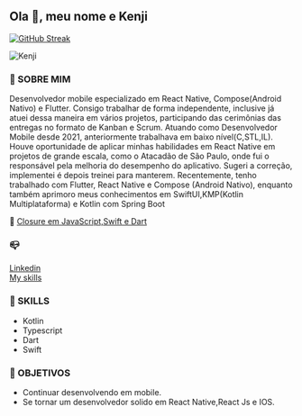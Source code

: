 ## Ola  👋, meu nome e Kenji
[![GitHub Streak](https://streak-stats.demolab.com?user=kenjimaeda54&theme=highcontrast&hide_border=true&locale=pt_BR&date_format=M%20j%5B%2C%20Y%5D&mode=weekly)](https://git.io/streak-stats)


![Kenji](https://github-readme-stats.vercel.app/api?username=kenjimaeda54&show_icons=true&theme=radical)



### :man: SOBRE MIM
Desenvolvedor mobile especializado em React Native, Compose(Android Nativo) e Flutter.
Consigo trabalhar de forma independente, inclusive já atuei dessa maneira em vários projetos, participando das cerimônias das entregas no formato de Kanban e Scrum.
Atuando como Desenvolvedor Mobile desde 2021, anteriormente trabalhava em baixo nível(C,STL,IL). 
Houve oportunidade de aplicar minhas habilidades em React Native em projetos de grande escala, como o Atacadão de São Paulo, onde fui o responsável pela melhoria do desempenho do aplicativo. Sugeri a correção, implementei é depois treinei para manterem. 
Recentemente, tenho trabalhado com Flutter, React Native e Compose (Android Nativo), enquanto também aprimoro meus conhecimentos em SwiftUI,KMP(Kotlin Multiplataforma) e Kotlin com Spring Boot


:memo:
[Closure em JavaScript,Swift e Dart](https://www.linkedin.com/pulse/closure-em-swiftdart-e-javascript-ricardo-maeda)

### :mailbox_closed:
[Linkedin](https://www.linkedin.com/in/kenjimaeda1233/)   
[My skills](https://kvm-skills.onrender.com/)



### :rocket: SKILLS
- Kotlin
- Typescript
- Dart
- Swift


### :triangular_flag_on_post: OBJETIVOS
- Continuar desenvolvendo em mobile. 
- Se tornar um desenvolvedor solido em React Native,React Js e IOS.


